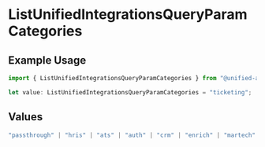 # ListUnifiedIntegrationsQueryParamCategories

## Example Usage

```typescript
import { ListUnifiedIntegrationsQueryParamCategories } from "@unified-api/typescript-sdk/sdk/models/operations";

let value: ListUnifiedIntegrationsQueryParamCategories = "ticketing";
```

## Values

```typescript
"passthrough" | "hris" | "ats" | "auth" | "crm" | "enrich" | "martech" | "ticketing" | "uc" | "accounting" | "storage" | "commerce" | "payment" | "genai" | "messaging" | "kms" | "task" | "scim" | "lms" | "repo"
```